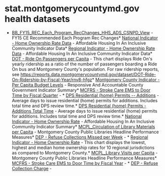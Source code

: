 # stat.montgomerycountymd.gov health datasets
* [BB_FY15_REC_Each_Program_RecChanges_HHS_ADS_CSNPD_View](https://stat.montgomerycountymd.gov/d/gbfn-uauy) - FY15 CE Recommended Each Program Rec Changes* [National Indicator - Home Ownership Rate Data](https://stat.montgomerycountymd.gov/d/ihs8-3ae9) - Affordable Housing In An Inclusive Community Indicator Data* [Regional Indicator - Home Ownership Rate Data](https://stat.montgomerycountymd.gov/d/tzxi-r9uh) - Affordable Housing In An Inclusive Community Indicator Data* [DOT - Ride On Passengers per Capita](https://stat.montgomerycountymd.gov/d/q5x3-yp3i) - This chart displays Ride On's yearly ridership as a ratio of the number of passengers boarding a Ride On bus and Montgomery County's population. For raw ridership reports, see https://reports.data.montgomerycountymd.gov/dataset/DOT-Ride-On-Ridership-by-Fiscal-Year/rnv8-hfgz* [Montgomery County Indicator - Per Capita Budget Levels](https://stat.montgomerycountymd.gov/d/uz7z-z97c) - Responsive And Accountable County Government Indicator Summary* [MCFRS - Stroke Care EMS to Door Time by Fiscal Quarter](https://stat.montgomerycountymd.gov/d/s3rz-4ztr) - * [DPS Residential (home) Permits -- Additions](https://stat.montgomerycountymd.gov/d/awqh-itiq) - Average days to issue residential (home) permits for additions. 
Includes total time and DPS review time.* [DPS Residential (home) Permits - Additions Total Time](https://stat.montgomerycountymd.gov/d/9yrw-x4ys) - Average days to issue residential (home) permits for additions. 
Includes total time and DPS review time.* [National Indicator - Home Ownership Rate](https://stat.montgomerycountymd.gov/d/c2jx-23vi) - Affordable Housing In An Inclusive Community Indicator Summary* [MCPL_Circulation of Library Materials per Capita](https://stat.montgomerycountymd.gov/d/p3c6-6vvn) - Montgomery County Public Libraries Headline Performance Measures* [DEP - Refuse Collections Missed per Week](https://stat.montgomerycountymd.gov/d/bc4u-v4fu) - * [Regional Indicator - Home Ownership Rate](https://stat.montgomerycountymd.gov/d/92tj-vqgn) - This chart displays the lowest, highest and median home ownership rates for 10 regional jurisdictions as compared to Montgomery County.* [MCPL_Library Visits per Capita](https://stat.montgomerycountymd.gov/d/n98y-qfk3) - Montgomery County Public Libraries Headline Performance Measures* [MCFRS - Stroke Care EMS to Door Time by Fiscal Year](https://stat.montgomerycountymd.gov/d/vm42-zque) - * [DEP - Refuse Collection Charge](https://stat.montgomerycountymd.gov/d/7r5k-c62q) - 